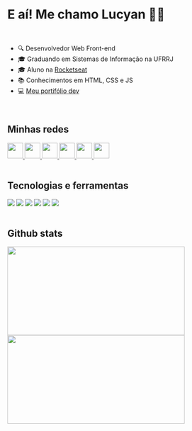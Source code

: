 <h1>E aí! Me chamo Lucyan 👋🏾</h1>
</br>

+ 🔍 Desenvolvedor Web Front-end 
+ 🎓 Graduando em Sistemas de Informação na UFRRJ
+ 🎓 Aluno na [Rocketseat](https://rocketseat.com.br)
+ 📚 Conhecimentos em HTML, CSS e JS
+ 💻 [Meu portifólio dev](https://lucyanovidio.vercel.app)

<br>
 
<div>
  
 <h2>Minhas redes</h2>
 <div>
   <a href="https://linkedin.com/in/lucyanovidio">
     <img width="35px" src="https://img.icons8.com/color/48/000000/linkedin-2--v1.png" />
   </a>
   <a href="https://instagram.com/lucyanovidio">
     <img width="35px" src="https://img.icons8.com/fluency/48/000000/instagram-new.png" />
   </a>
   <a href="https://twitter.com/lucyanovidio">
     <img width="35px" src="https://img.icons8.com/color/48/000000/twitter--v1.png" />
   </a>
   <a href="https://api.whatsapp.com/send?phone=5521971602369&text=E%20aí!%20Vim%20do%20teu%20Github.%20Bora%20bater%20um%20papo?">
     <img width="35px" src="https://img.icons8.com/color/48/000000/whatsapp--v1.png" />
   </a>
   <a href="https://discord.com/users/803410251427872779">
     <img width="35px" src="https://img.icons8.com/fluency/48/000000/discord-logo.png" />
   </a>
   <a href="https://lucyanovidio.vercel.app">
     <img width="35px" src="https://img.icons8.com/fluency/48/000000/laptop.png" />
   </a>
 </div>
 <br>

 <h2>Tecnologias e ferramentas</h2>
 <div>
   <img src="https://img.shields.io/badge/HTML5-E34F26?style=for-the-badge&logo=html5&logoColor=white" />
   <img src="https://img.shields.io/badge/CSS3-1572B6?style=for-the-badge&logo=css3&logoColor=white" />
   <img src="https://img.shields.io/badge/JavaScript-F7DF1E?style=for-the-badge&logo=javascript&logoColor=black" />
   <img src="https://img.shields.io/badge/GIT-E44C30?style=for-the-badge&logo=git&logoColor=white" />
   <img src="https://img.shields.io/badge/GitHub-100000?style=for-the-badge&logo=github&logoColor=white" />
   <img src="https://img.shields.io/badge/Visual_Studio_Code-0078D4?style=for-the-badge&logo=visual%20studio%20code&logoColor=white" />
 </div>
 <br>

 <h2>Github stats</h2>
 <div>
   <img height="200px" width="400px" src="https://github-readme-stats.vercel.app/api?username=lucyanovidio&show_icons=true&theme=blue-green&include_all_commits=true&count_private=true"/>
   <img height="200px" width="400px" src="https://github-readme-stats.vercel.app/api/top-langs/?username=lucyanovidio&layout=compact&langs_count=7&theme=blue-green"/>
 </div>

</div>
